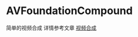 # AVFoundationCompound
简单的视频合成
详情参考文章 [视频合成](https://blog.csdn.net/github_36843038/article/details/114371800)
